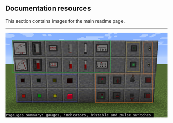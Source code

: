 
## Documentation resources

This section contains images for the main readme page.

----

![annotated-rsgauges-summary.png](annotated-rsgauges-summary.png)

